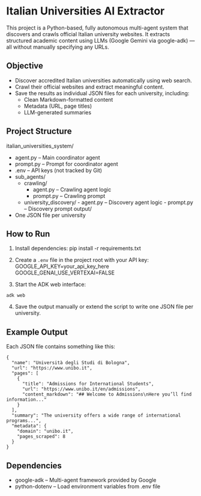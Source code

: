 # Italian Universities AI Extractor

This project is a Python-based, fully autonomous multi-agent system that discovers and crawls official Italian university websites. It extracts structured academic content using LLMs (Google Gemini via google-adk) — all without manually specifying any URLs.

## Objective

- Discover accredited Italian universities automatically using web search.
- Crawl their official websites and extract meaningful content.
- Save the results as individual JSON files for each university, including:
  - Clean Markdown-formatted content
  - Metadata (URL, page titles)
  - LLM-generated summaries

## Project Structure

italian_universities_system/

- agent.py – Main coordinator agent
- prompt.py – Prompt for coordinator agent
- .env – API keys (not tracked by Git)
- sub_agents/
  - crawling/
    - agent.py – Crawling agent logic
    - prompt.py – Crawling prompt
  - university_discovery/ - agent.py – Discovery agent logic - prompt.py – Discovery prompt
    output/
- One JSON file per university

## How to Run

1. Install dependencies:
   pip install -r requirements.txt

2. Create a `.env` file in the project root with your API key:
   GOOGLE_API_KEY=your_api_key_here
   GOOGLE_GENAI_USE_VERTEXAI=FALSE

3. Start the ADK web interface:

```
adk web
```

4. Save the output manually or extend the script to write one JSON file per university.

## Example Output

Each JSON file contains something like this:

```
{
  "name": "Università degli Studi di Bologna",
  "url": "https://www.unibo.it",
  "pages": [
    {
      "title": "Admissions for International Students",
      "url": "https://www.unibo.it/en/admissions",
      "content_markdown": "## Welcome to Admissions\nHere you’ll find information..."
    }
  ],
  "summary": "The university offers a wide range of international programs...",
  "metadata": {
    "domain": "unibo.it",
    "pages_scraped": 8
  }
}
```

## Dependencies

- google-adk – Multi-agent framework provided by Google
- python-dotenv – Load environment variables from .env file
